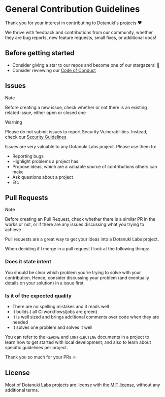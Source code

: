 # General Contribution Guidelines

Thank you for your interest in contributing to Dotanuki's projects ❤️

We thrive with feedback and contributions from our community, whether they are bug reports, new feature requests, small fixes, or additional docs!

## Before getting started

- Consider giving a star to our repos and become one of our stargazers! 🌟
- Consider reviewing our [Code of Conduct](https://github.com/dotanuki-labs/.github/blob/main/CODE_OF_CONDUCT.md)

## Issues

> [!NOTE]
> Before creating a new issue, check whether or not there is an existing related issue, either open or closed one

> [!WARNING]
> Please do not submit issues to report Security Vulnerabilities.
> Instead, check our [Security Guidelines](https://github.com/dotanuki-labs/.github/blob/main/SECURITY.md)

Issues are very valuable to any Dotanuki Labs project. Please use them to:

- Reporting bugs
- Highlight problems a project has
- Propose ideas, which are a valuable source of contributions others can make
- Ask questions about a project
- Etc

## Pull Requests

> [!NOTE]
> Before creating an Pull Request, check whether there is a similar PR in the works or not, or
> if there are any issues discussing what you trying to achieve

Pull requests are a great way to get your ideas into a Dotanuki Labs project.

When deciding if I merge in a pull request I look at the following things:

### Does it state intent

You should be clear which problem you're trying to solve with your contribution. Hence, consider
discussing your problem (and eventually details on your solution) in a issue first.

### Is it of the expected quality

- There are no spelling mistakes and it reads well
- It builds ( all CI workflows/jobs are green)
- It is well sized and brings additional comments over code when they are needed
- It solves one problem and solves it well

You can refer to the `README` and `CONTRIBUTING` documents in a project to learn how to get started
with local development, and also to learn about specific guidelines per project.

Thank you so much for your PRs 🔥

## License

Most of Dotanuki Labs projects are license with the [MIT license](http://opensource.org/licenses/MIT),
without any additional terms.
